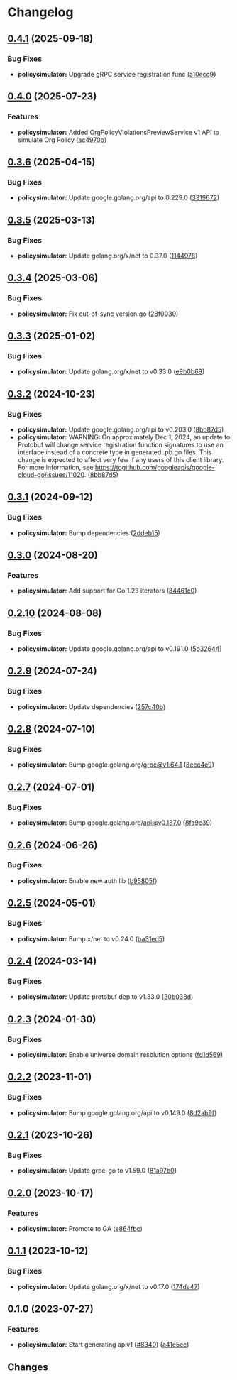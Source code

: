 # Changelog

## [0.4.1](https://github.com/googleapis/google-cloud-go/compare/policysimulator/v0.4.0...policysimulator/v0.4.1) (2025-09-18)


### Bug Fixes

* **policysimulator:** Upgrade gRPC service registration func ([a10ecc9](https://github.com/googleapis/google-cloud-go/commit/a10ecc9b3c22e320e9a32dedef7248b42465cd49))

## [0.4.0](https://github.com/googleapis/google-cloud-go/compare/policysimulator/v0.3.6...policysimulator/v0.4.0) (2025-07-23)


### Features

* **policysimulator:** Added OrgPolicyViolationsPreviewService v1 API to simulate Org Policy ([ac4970b](https://github.com/googleapis/google-cloud-go/commit/ac4970b5a6318dbfcdca7da5ee256852ca49ea23))

## [0.3.6](https://github.com/googleapis/google-cloud-go/compare/policysimulator/v0.3.5...policysimulator/v0.3.6) (2025-04-15)


### Bug Fixes

* **policysimulator:** Update google.golang.org/api to 0.229.0 ([3319672](https://github.com/googleapis/google-cloud-go/commit/3319672f3dba84a7150772ccb5433e02dab7e201))

## [0.3.5](https://github.com/googleapis/google-cloud-go/compare/policysimulator/v0.3.4...policysimulator/v0.3.5) (2025-03-13)


### Bug Fixes

* **policysimulator:** Update golang.org/x/net to 0.37.0 ([1144978](https://github.com/googleapis/google-cloud-go/commit/11449782c7fb4896bf8b8b9cde8e7441c84fb2fd))

## [0.3.4](https://github.com/googleapis/google-cloud-go/compare/policysimulator/v0.3.3...policysimulator/v0.3.4) (2025-03-06)


### Bug Fixes

* **policysimulator:** Fix out-of-sync version.go ([28f0030](https://github.com/googleapis/google-cloud-go/commit/28f00304ebb13abfd0da2f45b9b79de093cca1ec))

## [0.3.3](https://github.com/googleapis/google-cloud-go/compare/policysimulator/v0.3.2...policysimulator/v0.3.3) (2025-01-02)


### Bug Fixes

* **policysimulator:** Update golang.org/x/net to v0.33.0 ([e9b0b69](https://github.com/googleapis/google-cloud-go/commit/e9b0b69644ea5b276cacff0a707e8a5e87efafc9))

## [0.3.2](https://github.com/googleapis/google-cloud-go/compare/policysimulator/v0.3.1...policysimulator/v0.3.2) (2024-10-23)


### Bug Fixes

* **policysimulator:** Update google.golang.org/api to v0.203.0 ([8bb87d5](https://github.com/googleapis/google-cloud-go/commit/8bb87d56af1cba736e0fe243979723e747e5e11e))
* **policysimulator:** WARNING: On approximately Dec 1, 2024, an update to Protobuf will change service registration function signatures to use an interface instead of a concrete type in generated .pb.go files. This change is expected to affect very few if any users of this client library. For more information, see https://togithub.com/googleapis/google-cloud-go/issues/11020. ([8bb87d5](https://github.com/googleapis/google-cloud-go/commit/8bb87d56af1cba736e0fe243979723e747e5e11e))

## [0.3.1](https://github.com/googleapis/google-cloud-go/compare/policysimulator/v0.3.0...policysimulator/v0.3.1) (2024-09-12)


### Bug Fixes

* **policysimulator:** Bump dependencies ([2ddeb15](https://github.com/googleapis/google-cloud-go/commit/2ddeb1544a53188a7592046b98913982f1b0cf04))

## [0.3.0](https://github.com/googleapis/google-cloud-go/compare/policysimulator/v0.2.10...policysimulator/v0.3.0) (2024-08-20)


### Features

* **policysimulator:** Add support for Go 1.23 iterators ([84461c0](https://github.com/googleapis/google-cloud-go/commit/84461c0ba464ec2f951987ba60030e37c8a8fc18))

## [0.2.10](https://github.com/googleapis/google-cloud-go/compare/policysimulator/v0.2.9...policysimulator/v0.2.10) (2024-08-08)


### Bug Fixes

* **policysimulator:** Update google.golang.org/api to v0.191.0 ([5b32644](https://github.com/googleapis/google-cloud-go/commit/5b32644eb82eb6bd6021f80b4fad471c60fb9d73))

## [0.2.9](https://github.com/googleapis/google-cloud-go/compare/policysimulator/v0.2.8...policysimulator/v0.2.9) (2024-07-24)


### Bug Fixes

* **policysimulator:** Update dependencies ([257c40b](https://github.com/googleapis/google-cloud-go/commit/257c40bd6d7e59730017cf32bda8823d7a232758))

## [0.2.8](https://github.com/googleapis/google-cloud-go/compare/policysimulator/v0.2.7...policysimulator/v0.2.8) (2024-07-10)


### Bug Fixes

* **policysimulator:** Bump google.golang.org/grpc@v1.64.1 ([8ecc4e9](https://github.com/googleapis/google-cloud-go/commit/8ecc4e9622e5bbe9b90384d5848ab816027226c5))

## [0.2.7](https://github.com/googleapis/google-cloud-go/compare/policysimulator/v0.2.6...policysimulator/v0.2.7) (2024-07-01)


### Bug Fixes

* **policysimulator:** Bump google.golang.org/api@v0.187.0 ([8fa9e39](https://github.com/googleapis/google-cloud-go/commit/8fa9e398e512fd8533fd49060371e61b5725a85b))

## [0.2.6](https://github.com/googleapis/google-cloud-go/compare/policysimulator/v0.2.5...policysimulator/v0.2.6) (2024-06-26)


### Bug Fixes

* **policysimulator:** Enable new auth lib ([b95805f](https://github.com/googleapis/google-cloud-go/commit/b95805f4c87d3e8d10ea23bd7a2d68d7a4157568))

## [0.2.5](https://github.com/googleapis/google-cloud-go/compare/policysimulator/v0.2.4...policysimulator/v0.2.5) (2024-05-01)


### Bug Fixes

* **policysimulator:** Bump x/net to v0.24.0 ([ba31ed5](https://github.com/googleapis/google-cloud-go/commit/ba31ed5fda2c9664f2e1cf972469295e63deb5b4))

## [0.2.4](https://github.com/googleapis/google-cloud-go/compare/policysimulator/v0.2.3...policysimulator/v0.2.4) (2024-03-14)


### Bug Fixes

* **policysimulator:** Update protobuf dep to v1.33.0 ([30b038d](https://github.com/googleapis/google-cloud-go/commit/30b038d8cac0b8cd5dd4761c87f3f298760dd33a))

## [0.2.3](https://github.com/googleapis/google-cloud-go/compare/policysimulator/v0.2.2...policysimulator/v0.2.3) (2024-01-30)


### Bug Fixes

* **policysimulator:** Enable universe domain resolution options ([fd1d569](https://github.com/googleapis/google-cloud-go/commit/fd1d56930fa8a747be35a224611f4797b8aeb698))

## [0.2.2](https://github.com/googleapis/google-cloud-go/compare/policysimulator/v0.2.1...policysimulator/v0.2.2) (2023-11-01)


### Bug Fixes

* **policysimulator:** Bump google.golang.org/api to v0.149.0 ([8d2ab9f](https://github.com/googleapis/google-cloud-go/commit/8d2ab9f320a86c1c0fab90513fc05861561d0880))

## [0.2.1](https://github.com/googleapis/google-cloud-go/compare/policysimulator/v0.2.0...policysimulator/v0.2.1) (2023-10-26)


### Bug Fixes

* **policysimulator:** Update grpc-go to v1.59.0 ([81a97b0](https://github.com/googleapis/google-cloud-go/commit/81a97b06cb28b25432e4ece595c55a9857e960b7))

## [0.2.0](https://github.com/googleapis/google-cloud-go/compare/policysimulator/v0.1.1...policysimulator/v0.2.0) (2023-10-17)


### Features

* **policysimulator:** Promote to GA ([e864fbc](https://github.com/googleapis/google-cloud-go/commit/e864fbcbc4f0a49dfdb04850b07451074c57edc8))

## [0.1.1](https://github.com/googleapis/google-cloud-go/compare/policysimulator/v0.1.0...policysimulator/v0.1.1) (2023-10-12)


### Bug Fixes

* **policysimulator:** Update golang.org/x/net to v0.17.0 ([174da47](https://github.com/googleapis/google-cloud-go/commit/174da47254fefb12921bbfc65b7829a453af6f5d))

## 0.1.0 (2023-07-27)


### Features

* **policysimulator:** Start generating apiv1 ([#8340](https://github.com/googleapis/google-cloud-go/issues/8340)) ([a41e5ec](https://github.com/googleapis/google-cloud-go/commit/a41e5eca56246e83670d5c0d043d7ab78db47042))

## Changes
